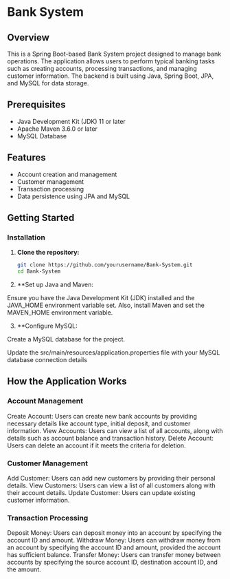 # Bank System

## Overview

This is a Spring Boot-based Bank System project designed to manage bank operations. The application allows users to perform typical banking tasks such as creating accounts, processing transactions, and managing customer information. The backend is built using Java, Spring Boot, JPA, and MySQL for data storage.

## Prerequisites

- Java Development Kit (JDK) 11 or later
- Apache Maven 3.6.0 or later
- MySQL Database

## Features

- Account creation and management
- Customer management
- Transaction processing
- Data persistence using JPA and MySQL

## Getting Started

### Installation

1. **Clone the repository:**

   ```sh
   git clone https://github.com/yourusername/Bank-System.git
   cd Bank-System
   
2. **Set up Java and Maven:

Ensure you have the Java Development Kit (JDK) installed and the JAVA_HOME environment variable set. Also, install Maven and set the MAVEN_HOME environment variable.

3. **Configure MySQL:

Create a MySQL database for the project.

Update the src/main/resources/application.properties file with your MySQL database connection details

## How the Application Works
### Account Management
Create Account: Users can create new bank accounts by providing necessary details like account type, initial deposit, and customer information.
View Accounts: Users can view a list of all accounts, along with details such as account balance and transaction history.
Delete Account: Users can delete an account if it meets the criteria for deletion.

### Customer Management
Add Customer: Users can add new customers by providing their personal details.
View Customers: Users can view a list of all customers along with their account details.
Update Customer: Users can update existing customer information.

### Transaction Processing
Deposit Money: Users can deposit money into an account by specifying the account ID and amount.
Withdraw Money: Users can withdraw money from an account by specifying the account ID and amount, provided the account has sufficient balance.
Transfer Money: Users can transfer money between accounts by specifying the source account ID, destination account ID, and the amount.
